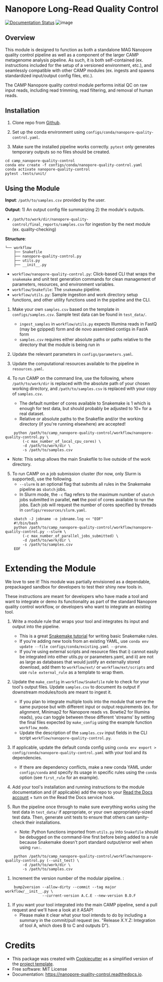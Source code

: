 # Nanopore Long-Read Quality Control

[![Documentation Status](https://img.shields.io/badge/docs-unknown-yellow.svg)]() ![image](https://img.shields.io/badge/version-0.1.0-brightgreen)

<!-- [![Documentation Status](https://readthedocs.org/projects/camp-nanopore-quality-control/badge/?version=latest)](https://camp-nanopore-quality-control.readthedocs.io/en/latest/?version=latest) -->

## Overview

This module is designed to function as both a standalone MAG Nanopore quality control pipeline as well as a component of the larger CAMP metagenome analysis pipeline. As such, it is both self-contained (ex. instructions included for the setup of a versioned environment, etc.), and seamlessly compatible with other CAMP modules (ex. ingests and spawns standardized input/output config files, etc.).

The CAMP Nanopore quality control module performs initial QC on raw input reads, including read trimming, read filtering, and removal of human reads.

<!-- Add longer description of your workflow's algorithmic contents -->

## Installation

1.  Clone repo from [Github](https://github.com/MetaSUB-CAMP/camp_nanopore-quality-control).
2.  Set up the conda environment using `configs/conda/nanopore-quality-control.yaml`.

1.  Make sure the installed pipeline works correctly. `pytest` only generates temporary outputs so no files should be created. 

```
cd camp_nanopore-quality-control
conda env create -f configs/conda/nanopore-quality-control.yaml
conda activate nanopore-quality-control
pytest .tests/unit/
```

## Using the Module

**Input**: `/path/to/samples.csv` provided by the user.

**Output**: 1) An output config file summarizing 2) the module's outputs.

- `/path/to/work/dir/nanopore-quality-control/final_reports/samples.csv` for ingestion by the next module (ex. quality-checking)

<!-- Add description of your workflow's output files -->

**Structure**: 
```
└── workflow
    ├── Snakefile
    ├── nanopore-quality-control.py
    ├── utils.py
    ├── __init__.py
```

- `workflow/nanopore-quality-control.py`: Click-based CLI that wraps the `snakemake` and unit test generation commands for clean management of parameters, resources, and environment variables. 
- `workflow/Snakefile`: The `snakemake` pipeline. 
- `workflow/utils.py`: Sample ingestion and work directory setup functions, and other utility functions used in the pipeline and the CLI.

1.  Make your own `samples.csv` based on the template in `configs/samples.csv`. Sample test data can be found in `test_data/`.  
    -   `ingest_samples` in `workflow/utils.py` expects Illumina reads in FastQ (may be gzipped) form and de novo assembled contigs in FastA form
    -   `samples.csv` requires either absolute paths or paths relative to the directory that the module is being run in

2.  Update the relevant parameters in `configs/parameters.yaml`.

3.  Update the computational resources available to the pipeline in `resources.yaml`.

4. To run CAMP on the command line, use the following, where `/path/to/work/dir` is replaced with the absolute path of your chosen working directory, and `/path/to/samples.csv` is replaced with your copy of `samples.csv`.  
    - The default number of cores available to Snakemake is 1 which is enough for test data, but should probably be adjusted to 10+ for a real dataset.
   -   Relative or absolute paths to the Snakefile and/or the working directory (if you're running elsewhere) are accepted!

```
    python /path/to/camp_nanopore-quality-control/workflow/nanopore-quality-control.py \
        (-c max_number_of_local_cpu_cores) \
        -d /path/to/work/dir \
        -s /path/to/samples.csv
```
-   Note: This setup allows the main Snakefile to live outside of the
    work directory.

5. To run CAMP on a job submission cluster (for now, only Slurm is supported), use the following.  
    - `--slurm` is an optional flag that submits all rules in the Snakemake pipeline as `sbatch` jobs.
   - In Slurm mode, the `-c` flag refers to the maximum number of `sbatch` jobs submitted in parallel, **not** the pool of cores available to run the jobs. Each job will request the number of cores specified by threads in `configs/resources/slurm.yaml`.

```
    sbatch -J jobname -o jobname.log << "EOF"
    #!/bin/bash
    python /path/to/camp_nanopore-quality-control/workflow/nanopore-quality-control.py --slurm \
        (-c max_number_of_parallel_jobs_submitted) \
        -d /path/to/work/dir \
        -s /path/to/samples.csv
    EOF
```

# Extending the Module

We love to see it! This module was partially envisioned as a dependable, prepackaged sandbox for developers to test their shiny new tools in.

These instructions are meant for developers who have made a tool and want to integrate or demo its functionality as part of the standard Nanopore quality control workflow, or developers who want to integrate an existing tool.

1.  Write a module rule that wraps your tool and integrates its input and output into the pipeline.  
    -   This is a great [Snakemake tutorial](https://bluegenes.github.io/hpc-snakemake-tips/) for writing basic Snakemake rules.
    -   If you're adding new tools from an existing YAML, use `conda env update --file configs/conda/existing.yaml --prune`.
    -   If you're using external scripts and resource files that i) cannot easily be integrated into either utils.py or parameters.yaml, and ii) are not as large as databases that would justify an externally stored download, add them to `workflow/ext/` or `workflow/ext/scripts` and use `rule external_rule` as a template to wrap them.

2.  Update the `make_config` in `workflow/Snakefile` rule to check for your tool's output files. Update `samples.csv` to document its output if downstream modules/tools are meant to ingest it.  
    - If you plan to integrate multiple tools into the module that serve the same purpose but with different input or output requirements (ex. for alignment, Minimap2 for Nanopore reads vs. Bowtie2 for Illumina reads), you can toggle between these different 'streams' by setting the final files expected by `make_config` using the example function `workflow_mode`.
    - Update the description of the `samples.csv` input fields in the CLI script `workflow/nanopore-quality-control.py`.

3.  If applicable, update the default conda config using `conda env export > config/conda/nanopore-quality-control.yaml` with your tool and its dependencies.  
    -   If there are dependency conflicts, make a new conda YAML under `configs/conda` and specify its usage in specific rules using the `conda` option (see `first_rule` for an example).

4.  Add your tool's installation and running instructions to the module documentation and (if applicable) add the repo to your [Read the Docs account](https://readthedocs.org/) + turn on the Read the Docs service hook.

5. Run the pipeline once through to make sure everything works using the test data in `test_data/` if appropriate, or your own appropriately-sized test data. Then, generate unit tests to ensure that others can sanity-check their installations.  
   - Note: Python functions imported from `utils.py` into `Snakefile` should be debugged on the command-line first before being added to a rule because Snakemake doesn't port standard output/error well when using `run:`.

```
    python /path/to/camp_nanopore-quality-control/workflow/nanopore-quality-control.py (--unit_test) \
        -d /path/to/work/dir \
        -s /path/to/samples.csv
```

1. Increment the version number of the modular pipeline. :
```
    bump2version --allow-dirty --commit --tag major workflow/__init__.py \
                 --current-version A.C.E --new-version B.D.F
```

1.  If you want your tool integrated into the main CAMP pipeline, send a pull request and we'll have a look at it ASAP!  
    -   Please make it clear what your tool intends to do by including a summary in the commit/pull request (ex. "Release X.Y.Z: Integration of tool A, which does B to C and outputs D").

 <!-- Bugs ----Put known ongoing problems here  -->
# Credits

-   This package was created with
    [Cookiecutter](https://github.com/cookiecutter/cookiecutter) as a simplified version of the [project template](https://github.com/audreyr/cookiecutter-pypackage).
-   Free software: MIT License
-   Documentation: <https://nanopore-quality-control.readthedocs.io>.
